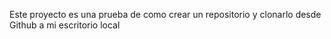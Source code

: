 Este  proyecto es una prueba de como crear un repositorio y clonarlo desde Github a mi escritorio local
